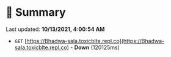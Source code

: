 # 📖 Summary
Last updated: **10/13/2021, 4:00:54 AM**

- `GET` [https://Bhadwa-sala.toxicblte.repl.co](https://Bhadwa-sala.toxicblte.repl.co) - **Down** (120125ms)
